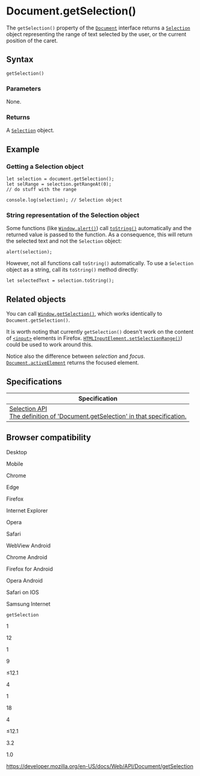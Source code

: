 # Document.getSelection()

The `getSelection()` property of the [`Document`](../document) interface returns a [`Selection`](../selection) object representing the range of text selected by the user, or the current position of the caret.

## Syntax

    getSelection()

### Parameters

None.

### Returns

A [`Selection`](../selection) object.

## Example

### Getting a Selection object

    let selection = document.getSelection();
    let selRange = selection.getRangeAt(0);
    // do stuff with the range

    console.log(selection); // Selection object

### String representation of the Selection object

Some functions (like [`Window.alert()`](../window/alert)) call [`toString()`](https://developer.mozilla.org/en-US/docs/Web/JavaScript/Reference/Global_Objects/Object/toString) automatically and the returned value is passed to the function. As a consequence, this will return the selected text and not the `Selection` object:

    alert(selection);

However, not all functions call `toString()` automatically. To use a `Selection` object as a string, call its `toString()` method directly:

    let selectedText = selection.toString();

## Related objects

You can call [`Window.getSelection()`](../window/getselection), which works identically to `Document.getSelection()`.

It is worth noting that currently `getSelection()` doesn't work on the content of [`<input>`](https://developer.mozilla.org/en-US/docs/Web/HTML/Element/input) elements in Firefox. [`HTMLInputElement.setSelectionRange()`](../htmlinputelement/setselectionrange)) could be used to work around this.

Notice also the difference between _selection_ and _focus_. [`Document.activeElement`](activeelement) returns the focused element.

## Specifications

<table><thead><tr class="header"><th>Specification</th></tr></thead><tbody><tr class="odd"><td><a href="https://w3c.github.io/selection-api/#extensions-to-document-interface">Selection API<br />
<span class="small">The definition of 'Document.getSelection' in that specification.</span></a></td></tr></tbody></table>

## Browser compatibility

Desktop

Mobile

Chrome

Edge

Firefox

Internet Explorer

Opera

Safari

WebView Android

Chrome Android

Firefox for Android

Opera Android

Safari on IOS

Samsung Internet

`getSelection`

1

12

1

9

≤12.1

4

1

18

4

≤12.1

3.2

1.0

<a href="https://developer.mozilla.org/en-US/docs/Web/API/Document/getSelection" class="_attribution-link">https://developer.mozilla.org/en-US/docs/Web/API/Document/getSelection</a>
